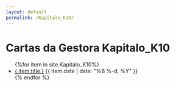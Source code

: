 ```yaml
---
layout: default
permalink: /Kapitalo_K10/
---
```


<h1>Cartas da Gestora Kapitalo_K10</h1>
<ul>
{%for item in site.Kapitalo_K10%}
  <li>
    <a href="{ site.baseurl }{ item.url }">{ item.title }</a>
<span>{{ item.date | date: "%B %-d, %Y" }}</span>
  </li>
    {% endfor %}
</ul>
